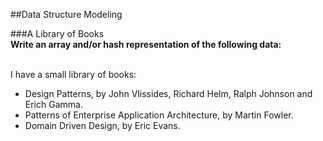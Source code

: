 ##Data Structure Modeling

###A Library of Books
<br>
**Write an array and/or hash representation of the following data:**

<br>
I have a small library of books:

- Design Patterns, by John Vlissides, Richard Helm, Ralph Johnson and Erich Gamma.
- Patterns of Enterprise Application Architecture, by Martin Fowler.
- Domain Driven Design, by Eric Evans.